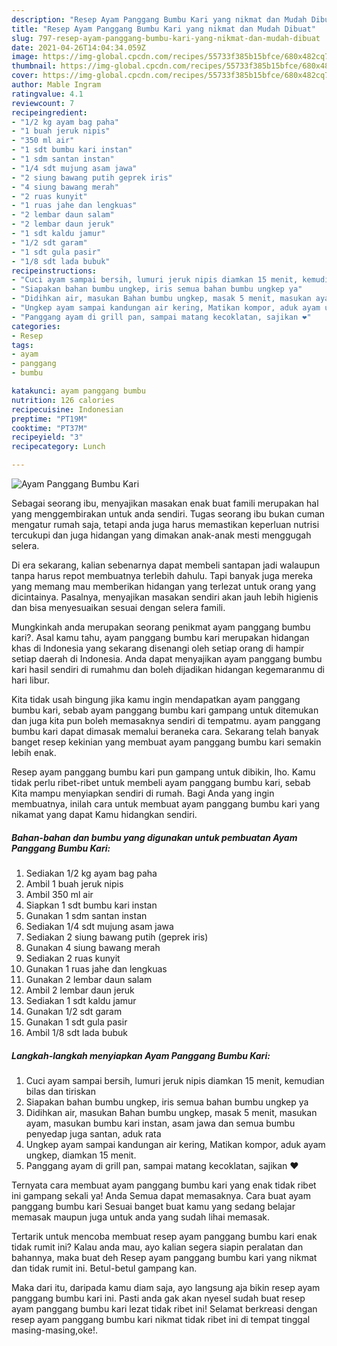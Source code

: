 ```yaml
---
description: "Resep Ayam Panggang Bumbu Kari yang nikmat dan Mudah Dibuat"
title: "Resep Ayam Panggang Bumbu Kari yang nikmat dan Mudah Dibuat"
slug: 797-resep-ayam-panggang-bumbu-kari-yang-nikmat-dan-mudah-dibuat
date: 2021-04-26T14:04:34.059Z
image: https://img-global.cpcdn.com/recipes/55733f385b15bfce/680x482cq70/ayam-panggang-bumbu-kari-foto-resep-utama.jpg
thumbnail: https://img-global.cpcdn.com/recipes/55733f385b15bfce/680x482cq70/ayam-panggang-bumbu-kari-foto-resep-utama.jpg
cover: https://img-global.cpcdn.com/recipes/55733f385b15bfce/680x482cq70/ayam-panggang-bumbu-kari-foto-resep-utama.jpg
author: Mable Ingram
ratingvalue: 4.1
reviewcount: 7
recipeingredient:
- "1/2 kg ayam bag paha"
- "1 buah jeruk nipis"
- "350 ml air"
- "1 sdt bumbu kari instan"
- "1 sdm santan instan"
- "1/4 sdt mujung asam jawa"
- "2 siung bawang putih geprek iris"
- "4 siung bawang merah"
- "2 ruas kunyit"
- "1 ruas jahe dan lengkuas"
- "2 lembar daun salam"
- "2 lembar daun jeruk"
- "1 sdt kaldu jamur"
- "1/2 sdt garam"
- "1 sdt gula pasir"
- "1/8 sdt lada bubuk"
recipeinstructions:
- "Cuci ayam sampai bersih, lumuri jeruk nipis diamkan 15 menit, kemudian bilas dan tiriskan"
- "Siapakan bahan bumbu ungkep, iris semua bahan bumbu ungkep ya"
- "Didihkan air, masukan Bahan bumbu ungkep, masak 5 menit, masukan ayam, masukan bumbu kari instan, asam jawa dan semua bumbu penyedap juga santan, aduk rata"
- "Ungkep ayam sampai kandungan air kering, Matikan kompor, aduk ayam ungkep, diamkan 15 menit."
- "Panggang ayam di grill pan, sampai matang kecoklatan, sajikan ❤️"
categories:
- Resep
tags:
- ayam
- panggang
- bumbu

katakunci: ayam panggang bumbu 
nutrition: 126 calories
recipecuisine: Indonesian
preptime: "PT19M"
cooktime: "PT37M"
recipeyield: "3"
recipecategory: Lunch

---
```



![Ayam Panggang Bumbu Kari](https://img-global.cpcdn.com/recipes/55733f385b15bfce/680x482cq70/ayam-panggang-bumbu-kari-foto-resep-utama.jpg)

Sebagai seorang ibu, menyajikan masakan enak buat famili merupakan hal yang menggembirakan untuk anda sendiri. Tugas seorang ibu bukan cuman mengatur rumah saja, tetapi anda juga harus memastikan keperluan nutrisi tercukupi dan juga hidangan yang dimakan anak-anak mesti menggugah selera.

Di era  sekarang, kalian sebenarnya dapat membeli santapan jadi walaupun tanpa harus repot membuatnya terlebih dahulu. Tapi banyak juga mereka yang memang mau memberikan hidangan yang terlezat untuk orang yang dicintainya. Pasalnya, menyajikan masakan sendiri akan jauh lebih higienis dan bisa menyesuaikan sesuai dengan selera famili. 



Mungkinkah anda merupakan seorang penikmat ayam panggang bumbu kari?. Asal kamu tahu, ayam panggang bumbu kari merupakan hidangan khas di Indonesia yang sekarang disenangi oleh setiap orang di hampir setiap daerah di Indonesia. Anda dapat menyajikan ayam panggang bumbu kari hasil sendiri di rumahmu dan boleh dijadikan hidangan kegemaranmu di hari libur.

Kita tidak usah bingung jika kamu ingin mendapatkan ayam panggang bumbu kari, sebab ayam panggang bumbu kari gampang untuk ditemukan dan juga kita pun boleh memasaknya sendiri di tempatmu. ayam panggang bumbu kari dapat dimasak memalui beraneka cara. Sekarang telah banyak banget resep kekinian yang membuat ayam panggang bumbu kari semakin lebih enak.

Resep ayam panggang bumbu kari pun gampang untuk dibikin, lho. Kamu tidak perlu ribet-ribet untuk membeli ayam panggang bumbu kari, sebab Kita mampu menyiapkan sendiri di rumah. Bagi Anda yang ingin membuatnya, inilah cara untuk membuat ayam panggang bumbu kari yang nikamat yang dapat Kamu hidangkan sendiri.

<!--inarticleads1-->

##### Bahan-bahan dan bumbu yang digunakan untuk pembuatan Ayam Panggang Bumbu Kari:

1. Sediakan 1/2 kg ayam bag paha
1. Ambil 1 buah jeruk nipis
1. Ambil 350 ml air
1. Siapkan 1 sdt bumbu kari instan
1. Gunakan 1 sdm santan instan
1. Sediakan 1/4 sdt mujung asam jawa
1. Sediakan 2 siung bawang putih (geprek iris)
1. Gunakan 4 siung bawang merah
1. Sediakan 2 ruas kunyit
1. Gunakan 1 ruas jahe dan lengkuas
1. Gunakan 2 lembar daun salam
1. Ambil 2 lembar daun jeruk
1. Sediakan 1 sdt kaldu jamur
1. Gunakan 1/2 sdt garam
1. Gunakan 1 sdt gula pasir
1. Ambil 1/8 sdt lada bubuk




<!--inarticleads2-->

##### Langkah-langkah menyiapkan Ayam Panggang Bumbu Kari:

1. Cuci ayam sampai bersih, lumuri jeruk nipis diamkan 15 menit, kemudian bilas dan tiriskan
1. Siapakan bahan bumbu ungkep, iris semua bahan bumbu ungkep ya
1. Didihkan air, masukan Bahan bumbu ungkep, masak 5 menit, masukan ayam, masukan bumbu kari instan, asam jawa dan semua bumbu penyedap juga santan, aduk rata
1. Ungkep ayam sampai kandungan air kering, Matikan kompor, aduk ayam ungkep, diamkan 15 menit.
1. Panggang ayam di grill pan, sampai matang kecoklatan, sajikan ❤️




Ternyata cara membuat ayam panggang bumbu kari yang enak tidak ribet ini gampang sekali ya! Anda Semua dapat memasaknya. Cara buat ayam panggang bumbu kari Sesuai banget buat kamu yang sedang belajar memasak maupun juga untuk anda yang sudah lihai memasak.

Tertarik untuk mencoba membuat resep ayam panggang bumbu kari enak tidak rumit ini? Kalau anda mau, ayo kalian segera siapin peralatan dan bahannya, maka buat deh Resep ayam panggang bumbu kari yang nikmat dan tidak rumit ini. Betul-betul gampang kan. 

Maka dari itu, daripada kamu diam saja, ayo langsung aja bikin resep ayam panggang bumbu kari ini. Pasti anda gak akan nyesel sudah buat resep ayam panggang bumbu kari lezat tidak ribet ini! Selamat berkreasi dengan resep ayam panggang bumbu kari nikmat tidak ribet ini di tempat tinggal masing-masing,oke!.

